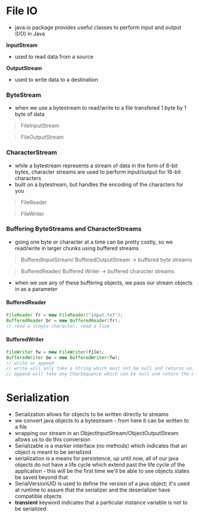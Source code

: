 # File IO
- java.io package provides useful classes to perform input and output (I/O) in Java

**InputStream**
- used to read data from a source

**OutputStream**
- used to write data to a destination

### ByteStream
- when we use a bytestream to read/write to a file transfered 1 byte by 1 byte of data

> FileInputStream

> FileOutputStream

### CharacterStream
- while a bytestream represents a stream of data in the form of 8-bit bytes, character streams are used to perform input/output for 16-bit characters
- built on a bytestream, but handles the encoding of the characters for you 

> FileReader

> FileWriter

### Buffering ByteStreams and CharacterStreams
- going one byte or character at a time can be pretty costly, so we read/write in larger chunks using buffered streams

> BufferedInputStream/ BufferedOutputStream -> buffered byte streams

> BufferedReader/ Buffered Writer -> buffered character streams

- when we use any of these buffering objects, we pass our stream objects in as a parameter

#### BufferedReader
```java
FileReader fr = new FileReader("input.txt");
BufferedReader br = new BufferedReader(fr);
// read a single character, read a line
```

#### BufferedWriter
```java
FileWriter fw = new FileWriter(file);
BufferedWriter bw = new BufferedWriter(fw);
// write or append 
// write will only take a String which must not be null and returns void
// append will take any CharSequence which can be null and return the Writer so it can be chained.
```

# Serialization
- Serialization allows for objects to be written directly to streams 
- we convert java objects to a bytestream - from here it can be written to a file
- wrapping our stream in an ObjectInputStream/ObjectOutputStream allows us to do this conversion
- Serializable is a marker interface (no methods) which indicates that an object is meant to be serialized 
- serialization is a means for persistence, up until now, all of our java objects do not have a life cycle which extend past the life cycle of the application - this will be the first time we'll be able to see objects states be saved beyond that
- SerialVersionUID is used to define the version of a java object; it's used at runtime to assure that the serializer and the deserializer have compatible objects  
- **transient** keyword indicates that a particular instance variable is not to be serialized